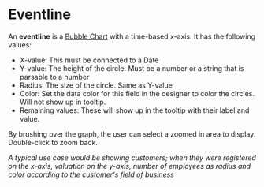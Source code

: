 # Eventline
An **eventline** is a [Bubble Chart](bubble-chart.md) with a time-based x-axis. It has the following values:

* X-value: This must be connected to a Date
* Y-value: The height of the circle. Must be a number or a string that is parsable to a number
* Radius: The size of the circle. Same as Y-value
* Color: Set the data color for this field in the designer to color the circles. Will not show up in tooltip.
* Remaining values: These will show up in the tooltip with their label and value. 

By brushing over the graph, the user can select a zoomed in area to display. Double-click to zoom back.

*A typical use case would be showing customers; when they were registered on the x-axis, valuation on the y-axis, number of employees as radius and color according to the customer's field of business*

